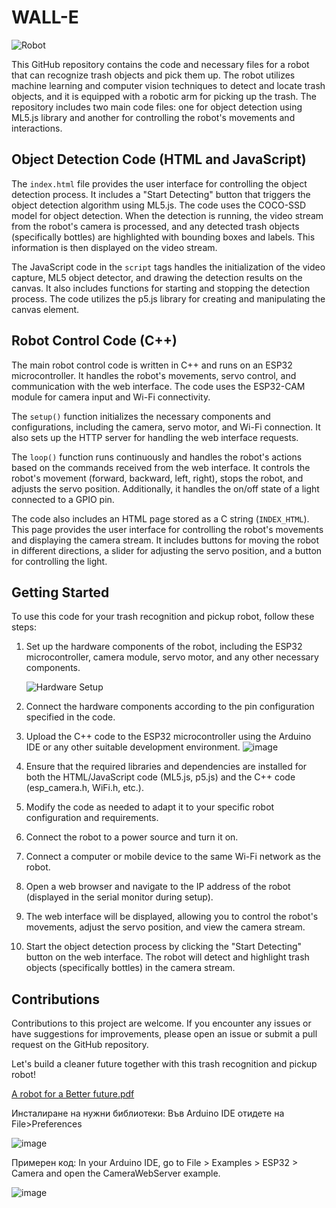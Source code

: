 # WALL-E
![Robot](https://github.com/bob4o-afk/wall-e/assets/80552018/c3634c99-9422-4410-bbde-72023dffe683)

This GitHub repository contains the code and necessary files for a robot that can recognize trash objects and pick them up. The robot utilizes machine learning and computer vision techniques to detect and locate trash objects, and it is equipped with a robotic arm for picking up the trash. The repository includes two main code files: one for object detection using ML5.js library and another for controlling the robot's movements and interactions.

## Object Detection Code (HTML and JavaScript)

The `index.html` file provides the user interface for controlling the object detection process. It includes a "Start Detecting" button that triggers the object detection algorithm using ML5.js. The code uses the COCO-SSD model for object detection. When the detection is running, the video stream from the robot's camera is processed, and any detected trash objects (specifically bottles) are highlighted with bounding boxes and labels. This information is then displayed on the video stream.

The JavaScript code in the `script` tags handles the initialization of the video capture, ML5 object detector, and drawing the detection results on the canvas. It also includes functions for starting and stopping the detection process. The code utilizes the p5.js library for creating and manipulating the canvas element.

## Robot Control Code (C++)

The main robot control code is written in C++ and runs on an ESP32 microcontroller. It handles the robot's movements, servo control, and communication with the web interface. The code uses the ESP32-CAM module for camera input and Wi-Fi connectivity.

The `setup()` function initializes the necessary components and configurations, including the camera, servo motor, and Wi-Fi connection. It also sets up the HTTP server for handling the web interface requests.

The `loop()` function runs continuously and handles the robot's actions based on the commands received from the web interface. It controls the robot's movement (forward, backward, left, right), stops the robot, and adjusts the servo position. Additionally, it handles the on/off state of a light connected to a GPIO pin.

The code also includes an HTML page stored as a C string (`INDEX_HTML`). This page provides the user interface for controlling the robot's movements and displaying the camera stream. It includes buttons for moving the robot in different directions, a slider for adjusting the servo position, and a button for controlling the light.

## Getting Started

To use this code for your trash recognition and pickup robot, follow these steps:

1. Set up the hardware components of the robot, including the ESP32 microcontroller, camera module, servo motor, and any other necessary components.

   ![Hardware Setup](https://user-images.githubusercontent.com/80323655/233776931-c38c405b-91ec-4109-9751-28fbdcf2d848.png   )

2. Connect the hardware components according to the pin configuration specified in the code.

3. Upload the C++ code to the ESP32 microcontroller using the Arduino IDE or any other suitable development environment.
   ![image](https://user-images.githubusercontent.com/80323655/233776831-18c0cd8b-260d-4f21-801d-d9201b0b7d03.png)

5. Ensure that the required libraries and dependencies are installed for both the HTML/JavaScript code (ML5.js, p5.js) and the C++ code (esp_camera.h, WiFi.h, etc.).

6. Modify the code as needed to adapt it to your specific robot configuration and requirements.

7. Connect the robot to a power source and turn it on.

8. Connect a computer or mobile device to the same Wi-Fi network as the robot.

9. Open a web browser and navigate to the IP address of the robot (displayed in the serial monitor during setup).

10. The web interface will be displayed, allowing you to control the robot's movements, adjust the servo position, and view the camera stream.

11. Start the object detection process by clicking the "Start Detecting" button on the web interface. The robot will detect and highlight trash objects (specifically bottles) in the camera stream.

## Contributions

Contributions to this project are welcome. If you encounter any issues or have suggestions for improvements, please open an issue or submit a pull request on the GitHub repository.

Let's build a cleaner future together with this trash recognition and pickup robot!

[A robot for a Better future.pdf](https://github.com/bob4o-afk/wall-e/files/12027585/A.robot.for.a.Better.future.pdf)



Инсталиране на нужни библиотеки:
Във Arduino IDE отидете на File>Preferences 



![image](https://user-images.githubusercontent.com/80323655/233777703-c15c44a9-c530-4a31-9241-d2358589cdf2.png)


Примерен код:
In your Arduino IDE, go to File > Examples > ESP32 > Camera and open the CameraWebServer example.


![image](https://user-images.githubusercontent.com/80323655/233777531-aacc7813-754d-4fbf-ab33-0b5883469323.png)
